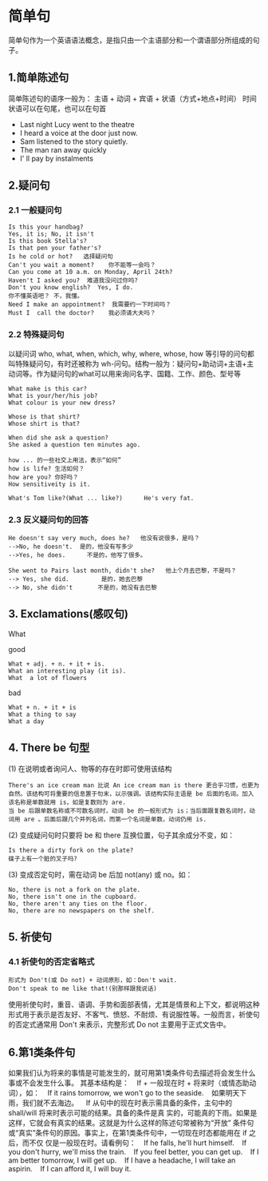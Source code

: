# 简单句
简单句作为一个英语语法概念，是指只由一个主语部分和一个谓语部分所组成的句子。

## 1.简单陈述句
简单陈述句的语序一般为：
主语 + 动词 + 宾语 + 状语（方式+地点+时间）
时间状语可以在句尾，也可以在句首

- Last night Lucy went to the theatre
- I heard a voice at the door just now.
- Sam listened to the story quietly.
- The man ran away quickly
- I' ll pay by instalments

## 2.疑问句 
### 2.1 一般疑问句
	Is this your handbag?
	Yes, it is; No, it isn't
	Is this book Stella's?
	Is that pen your father's?
	Is he cold or hot?   选择疑问句
	Can't you wait a moment?    你不能等一会吗？
	Can you come at 10 a.m. on Monday, April 24th?
	Haven't I asked you?  难道我没问过你吗?
	Don't you know english?  Yes, I do.
	你不懂英语吧？ 不，我懂。
	Need I make an appointment?  我需要约一下时间吗？
	Must I  call the doctor?    我必须请大夫吗？

### 2.2 特殊疑问句
以疑问词 who, what, when, which, why, where, whose, how 等引导的问句都叫特殊疑问句，有时还被称为 wh-问句。结构一般为：疑问句+助动词+主语+主动词等。作为疑问句的what可以用来询问名字、国籍、工作、颜色、型号等

	What make is this car?
	What is your/her/his job?
	What colour is your new dress?
	
	Whose is that shirt?
	Whose shirt is that?
	
	When did she ask a question?
	She asked a question ten minutes ago.
	
	how ... 的一些社交上用法，表示“如何”
	how is life? 生活如何？
	how are you? 你好吗？
	How sensitiveity is it.
	
	What's Tom like?(What ... like?)      He's very fat.

### 2.3 反义疑问句的回答
    He doesn't say very much, does he?   他没有说很多，是吗？
    -->No, he doesn't.  是的，他没有写多少
    -->Yes, he does.      不是的，他写了很多。

    She went to Pairs last month, didn't she?   他上个月去巴黎，不是吗？
    --> Yes, she did.         是的，她去巴黎
    --> No, she didn't       不是的，她没有去巴黎

## 3. Exclamations(感叹句)

What

good

	What + adj. + n. + it + is.
	What an interesting play (it is).
	What  a lot of flowers

bad

	What + n. + it + is
	What a thing to say
	What a day


## 4. There be 句型

(1) 在说明或者询问人、物等的存在时即可使用该结构

	There's an ice cream man 比说 An ice cream man is there 更合乎习惯，也更为自然。该结构可将重要的信息置于句末，以示强调。该结构实际主语是 be 后面的名词。加入该名称是单数就用 is，如是复数则为 are.
	当 be 后跟单数名称或不可数名词时，动词 be 的一般形式为 is；当后面跟复数名词时，动词用 are 。后面后跟几个并列名词，而第一个名词是单数，动词仍用 is. 

(2) 变成疑问句时只要将 be 和 there 互换位置，句子其余成分不变，如：

	Is there a dirty fork on the plate?
	碟子上有一个脏的叉子吗?

(3) 变成否定句时，需在动词 be 后加 not(any) 或 no。如：
	
    No, there is not a fork on the plate.
    No, there isn't one in the cupboard.
    No, there aren't any ties on the floor.
    No, there are no newspapers on the shelf.

## 5. 祈使句
### 4.1 祈使句的否定省略式
   
	形式为 Don't(或 Do not) + 动词原形，如：Don't wait.
	Don't speak to me like that!(别那样跟我说话)

使用祈使句时，重音、语调、手势和面部表情，尤其是情景和上下文，都说明这种形式用于表示是否友好、不客气、愤怒、不耐烦、有说服性等。一般而言，祈使句的否定式通常用 Don't 来表示，完整形式 Do not 主要用于正式文告中。

## 6.第1类条件句


如果我们认为将来的事情是可能发生的，就可用第1类条件句去描述将会发生什么事或不会发生什么事。
其基本结构是：
   If + 一般现在时 + 将来时（或情态助动词），如：
   If it rains tomorrow, we won't go to the seaside.
   如果明天下雨，我们就不去海边。
   If 从句中的现在时表示需具备的条件，主句中的 shall/will 将来时表示可能的结果。具备的条件是真
实的，可能真的下雨。如果是这样，它就会有真实的结果。这就是为什么这样的陈述句常被称为“开放”
条件句或“真实”条件句的原因。事实上，在第1类条件句中，一切现在时态都能用在 if 之后，而不仅
仅是一般现在时。请看例句：
   If he falls, he'll hurt himself.
   If you don't hurry, we'll miss the train.
   If you feel better, you can get up.
   If I am better tomorrow, I will get up.
   If I have a headache, I will take an aspirin.
   If I can afford it, I will buy it.